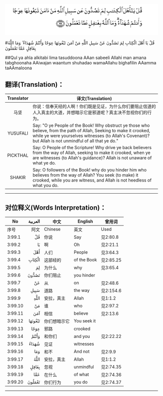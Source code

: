 ![003:099](images/003_099.gif)

#قُلْ يَا أَهْلَ الْكِتَابِ لِمَ تَصُدُّونَ عَنْ سَبِيلِ اللَّهِ مَنْ آمَنَ تَبْغُونَهَا عِوَجًا وَأَنْتُمْ شُهَدَاءُ ۗ وَمَا اللَّهُ بِغَافِلٍ عَمَّا تَعْمَلُونَ 

##Qul ya ahla alkitabi lima tasuddoona AAan sabeeli Allahi man amana tabghoonaha AAiwajan waantum shuhadao wamaAllahu bighafilin AAamma taAAmaloona 

## 翻译(Translation)：

| Translator | 译文(Translation)                                            |
| :--------: | ------------------------------------------------------------ |
|    马坚    | 你说：信奉天经的人啊！你们既是见证，为什么你们要阻止信道的人入真主的大道，并想暗示它是邪道呢？真主决不忽视你们的行为。 |
|  YUSUFALI  | Say: "O ye People of the Book! Why obstruct ye those who believe, from the path of Allah, Seeking to make it crooked, while ye were yourselves witnesses (to Allah's Covenant)? but Allah is not unmindful of all that ye do." |
|  PICKTHAL  | Say: O People of the Scripture! Why drive ye back believers from the way of Allah, seeking to make it crooked, when ye are witnesses (to Allah's guidance)? Allah is not unaware of what ye do. |
|   SHAKIR   | Say: O followers of the Book! why do you hinder him who believes from the way of Allah? You seek (to make) it crooked, while you are witness, and Allah is not heedless of what you do. |

---

## 对位释义(Words Interpretation)：

| No   | العربية | 中文    | English | 曾用词 |
| ---- | ------: | ------- | ------- | ------ |
| 序号 |    阿文 | Chinese | 英文    | Used   |
| 3:99.1  | قُلْ      | 你说         | Say         | 见2:80.8  |
| 3:99.2  | يَا      | 啊           | Oh          | 见2:21.1  |
| 3:99.3  | أَهْلَ     | 人们         | People      | 见3:64.3  |
| 3:99.4  | الْكِتَابِ  | 这部经的     | of the Book | 见2:85.25 |
| 3:99.5  | لِمَ      | 为什么       | why         | 见3:65.4  |
| 3:99.6  | تَصُدُّونَ   | 你们阻止     | you hinder  |           |
| 3:99.7  | عَنْ      | 从           | on          | 见2:48.6  |
| 3:99.8  | سَبِيلِ    | 道路         | the way     | 见2:154.6 |
| 3:99.9  | اللَّهِ    | 安拉，真主   | Allah       | 见1:1.2   |
| 3:99.10 | مَنْ      | 谁           | who         | 见2:97.2  |
| 3:99.11 | آمَنَ     | 相信         | believe     | 见2:13.6  |
| 3:99.12 | تَبْغُونَهَا | 你们想暗示它 | You seek it |           |
| 3:99.13 | عِوَجًا    | 邪路         | crooked     |           |
| 3:99.14 | وَأَنْتُمْ   | 和你们       | and you     | 见2:22.22 |
| 3:99.15 | شُهَدَاءُ   | 见证         | witnesses   |           |
| 3:99.16 | وَمَا     | 和不         | And not     | 见2:9.9   |
| 3:99.17 | اللَّهُ    | 安拉，真主   | Allah       | 见1:1.2   |
| 3:99.18 | بِغَافِلٍ   | 忽视         | unmindful   | 见2:74.35 |
| 3:99.19 | عَمَّا     | 在什么       | of what     | 见2:74.36 |
| 3:99.20 | تَعْمَلُونَ  | 你们行为     | you do      | 见2:74.37 |

---
